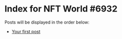 # Index for NFT World #6932
Posts will be displayed in the order below:

- [Your first post](./001-first.md)

